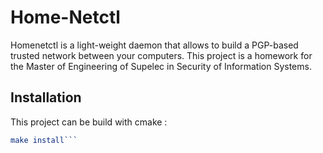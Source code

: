 # Home-Netctl

Homenetctl is a light-weight daemon that allows to build a PGP-based trusted network between your computers.
This project is a homework for the Master of Engineering of Supelec in Security of Information Systems.

## Installation

This project can be build with cmake :
```cmake CmakeLists.txt
make install```
